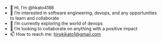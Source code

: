 - 👋 Hi, I’m @hkato4188
- 👀 I’m interested in software engineering, devops, and any opportunities to learn and collaborate
- 🌱 I’m currently exploring the world of devops
- 💞️ I’m looking to collaborate on anything with a positive impact
- 📫 How to reach me: hirokikato1@gmail.com

<!---
hkato4188/hkato4188 is a ✨ special ✨ repository because its `README.md` (this file) appears on your GitHub profile.
You can click the Preview link to take a look at your changes.
--->
